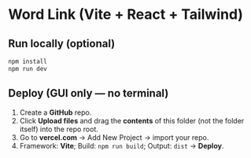 # Word Link (Vite + React + Tailwind)

## Run locally (optional)
```bash
npm install
npm run dev
```

## Deploy (GUI only — no terminal)
1. Create a **GitHub** repo.
2. Click **Upload files** and drag the **contents** of this folder (not the folder itself) into the repo root.
3. Go to **vercel.com** → Add New Project → import your repo.
4. Framework: **Vite**; Build: `npm run build`; Output: `dist` → **Deploy**.
